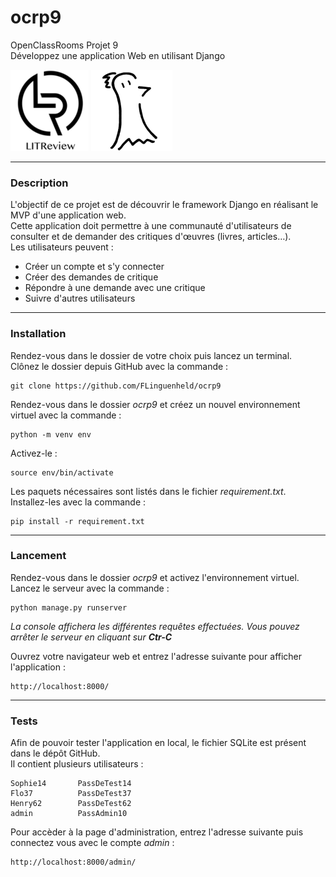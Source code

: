 # ocrp9
OpenClassRooms Projet 9  
Développez une application Web en utilisant Django

![Logo LITReview](https://raw.githubusercontent.com/FLinguenheld/ocrp9/main/logos/LITReview.png "Logo")
![Logo FLinguenheld](https://raw.githubusercontent.com/FLinguenheld/ocrp9/main/logos/forelif.png "Pouet")


****
### Description

L'objectif de ce projet est de découvrir le framework Django en réalisant le MVP d'une application web.  
Cette application doit permettre à une communauté d'utilisateurs de consulter et de demander des critiques d'œuvres (livres, articles…).   
Les utilisateurs peuvent :  
- Créer un compte et s'y connecter
- Créer des demandes de critique
- Répondre à une demande avec une critique
- Suivre d'autres utilisateurs


****
### Installation

Rendez-vous dans le dossier de votre choix puis lancez un terminal.  
Clônez le dossier depuis GitHub avec la commande :

    git clone https://github.com/FLinguenheld/ocrp9

Rendez-vous dans le dossier *ocrp9* et créez un nouvel environnement virtuel avec la commande :

    python -m venv env

Activez-le :

    source env/bin/activate

Les paquets nécessaires sont listés dans le fichier *requirement.txt*.  
Installez-les avec la commande :

    pip install -r requirement.txt


****
### Lancement

Rendez-vous dans le dossier *ocrp9* et activez l'environnement virtuel.  
Lancez le serveur avec la commande :  

    python manage.py runserver

*La console affichera les différentes requêtes effectuées. Vous pouvez arrêter le serveur en cliquant sur **Ctr-C***

Ouvrez votre navigateur web et entrez l'adresse suivante pour afficher l'application :

    http://localhost:8000/

****
### Tests

Afin de pouvoir tester l'application en local, le fichier SQLite est présent dans le dépôt GitHub.  
Il contient plusieurs utilisateurs :

```
Sophie14       PassDeTest14
Flo37          PassDeTest37
Henry62        PassDeTest62
admin          PassAdmin10
```

Pour accèder à la page d'administration, entrez l'adresse suivante puis connectez vous avec le compte *admin* :

    http://localhost:8000/admin/
